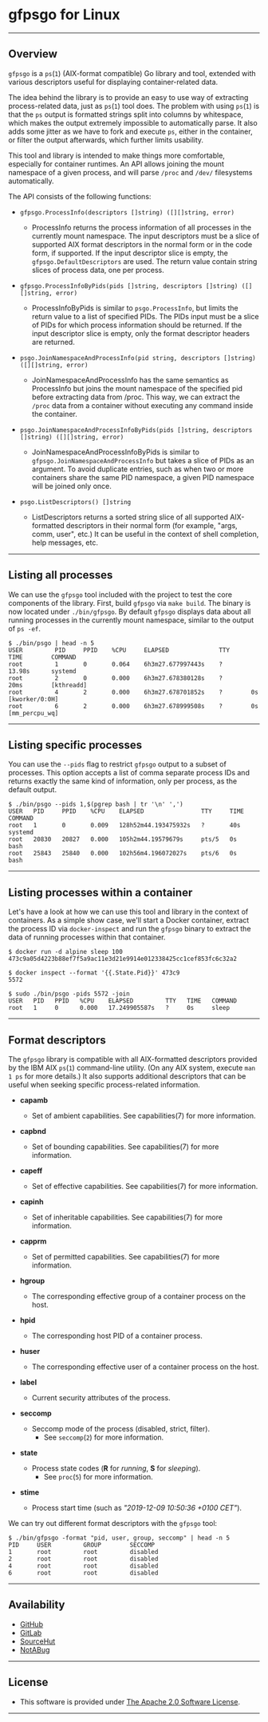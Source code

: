 # gfpsgo for Linux

----

## Overview

`gfpsgo` is a `ps`(`1`) (AIX-format compatible) Go library and tool, extended
with various descriptors useful for displaying container-related data.

The idea behind the library is to provide an easy to use way of extracting
process-related data, just as `ps`(`1`) tool does. The problem with using
`ps`(`1`) is that the `ps` output is formatted strings split into columns by
whitespace, which makes the output extremely impossible to automatically parse.
It also adds some jitter as we have to fork and execute `ps`, either in the
container, or filter the output afterwards, which further limits usability.

This tool and library is intended to make things more comfortable, especially
for container runtimes. An API allows joining the mount namespace of a given
process, and will parse `/proc` and `/dev/` filesystems automatically.

The API consists of the following functions:

- `gfpsgo.ProcessInfo(descriptors []string) ([][]string, error)`

  - ProcessInfo returns the process information of all processes in the
    currently mount namespace. The input descriptors must be a slice of
    supported AIX format descriptors in the normal form or in the code form, if
    supported. If the input descriptor slice is empty, the
    `gfpsgo.DefaultDescriptors` are used. The return value contain string slices
    of process data, one per process.

- `gfpsgo.ProcessInfoByPids(pids []string, descriptors []string) ([][]string, error)`

  - ProcessInfoByPids is similar to `psgo.ProcessInfo`, but limits the return
    value to a list of specified PIDs. The PIDs input must be a slice of PIDs
    for which process information should be returned. If the input descriptor
    slice is empty, only the format descriptor headers are returned.

- `psgo.JoinNamespaceAndProcessInfo(pid string, descriptors []string) ([][]string, error)`

  - JoinNamespaceAndProcessInfo has the same semantics as ProcessInfo but joins
    the mount namespace of the specified pid before extracting data from /proc.
    This way, we can extract the `/proc` data from a container without executing
    any command inside the container.

- `psgo.JoinNamespaceAndProcessInfoByPids(pids []string, descriptors []string) ([][]string, error)`

  - JoinNamespaceAndProcessInfoByPids is similar to
    `gfpsgo.JoinNamespaceAndProcessInfo` but takes a slice of PIDs as an
    argument. To avoid duplicate entries, such as when two or more containers
    share the same PID namespace, a given PID namespace will be joined only
    once.

- `psgo.ListDescriptors() []string`
  - ListDescriptors returns a sorted string slice of all supported AIX-formatted
    descriptors in their normal form (for example, "args, comm, user", etc.) It
    can be useful in the context of shell completion, help messages, etc.

----

## Listing all processes

We can use the `gfpsgo` tool included with the project to test the core
components of the library. First, build `gfpsgo` via `make build`. The binary is
now located under `./bin/gfpsgo`. By default `gfpsgo` displays data about all
running processes in the currently mount namespace, similar to the output of
`ps -ef`.

```shell
$ ./bin/psgo | head -n 5
USER         PID     PPID    %CPU     ELAPSED              TTY      TIME        COMMAND
root         1       0       0.064    6h3m27.677997443s    ?        13.98s      systemd
root         2       0       0.000    6h3m27.678380128s    ?        20ms        [kthreadd]
root         4       2       0.000    6h3m27.678701852s    ?        0s          [kworker/0:0H]
root         6       2       0.000    6h3m27.678999508s    ?        0s          [mm_percpu_wq]
```

----

## Listing specific processes

You can use the `--pids` flag to restrict `gfpsgo` output to a subset of
processes. This option accepts a list of comma separate process IDs and returns
exactly the same kind of information, only per process, as the default output.

```shell
$ ./bin/psgo --pids 1,$(pgrep bash | tr '\n' ',')
USER   PID     PPID    %CPU    ELAPSED                TTY     TIME   COMMAND
root   1       0       0.009   128h52m44.193475932s   ?       40s    systemd
root   20830   20827   0.000   105h2m44.19579679s     pts/5   0s     bash
root   25843   25840   0.000   102h56m4.196072027s    pts/6   0s     bash
```

----

## Listing processes within a container

Let's have a look at how we can use this tool and library in the context of
containers. As a simple show case, we'll start a Docker container, extract the
process ID via `docker-inspect` and run the `gfpsgo` binary to extract the data
of running processes within that container.

```shell
$ docker run -d alpine sleep 100
473c9a05d4223b88ef7f5a9ac11e3d21e9914e012338425cc1cef853fc6c32a2

$ docker inspect --format '{{.State.Pid}}' 473c9
5572

$ sudo ./bin/psgo -pids 5572 -join
USER   PID   PPID   %CPU    ELAPSED         TTY   TIME   COMMAND
root   1     0      0.000   17.249905587s   ?     0s     sleep
```

----

## Format descriptors

The `gfpsgo` library is compatible with all AIX-formatted descriptors provided
by the IBM AIX `ps`(`1`) command-line utility. (On any AIX system, execute
`man 1 ps` for more details.) It also supports additional descriptors that can
be useful when seeking specific process-related information.

- **capamb**

  - Set of ambient capabilities. See capabilities(7) for more information.

- **capbnd**

  - Set of bounding capabilities. See capabilities(7) for more information.

- **capeff**

  - Set of effective capabilities. See capabilities(7) for more information.

- **capinh**

  - Set of inheritable capabilities. See capabilities(7) for more information.

- **capprm**

  - Set of permitted capabilities. See capabilities(7) for more information.

- **hgroup**

  - The corresponding effective group of a container process on the host.

- **hpid**

  - The corresponding host PID of a container process.

- **huser**

  - The corresponding effective user of a container process on the host.

- **label**

  - Current security attributes of the process.

- **seccomp**

  - Seccomp mode of the process (disabled, strict, filter).
    - See `seccomp`(`2`) for more information.

- **state**

  - Process state codes (**R** for _running_, **S** for _sleeping_).
    - See `proc`(`5`) for more information.

- **stime**
  - Process start time (such as _"2019-12-09 10:50:36 +0100 CET"_).

We can try out different format descriptors with the `gfpsgo` tool:

```shell
$ ./bin/gfpsgo -format "pid, user, group, seccomp" | head -n 5
PID     USER         GROUP        SECCOMP
1       root         root         disabled
2       root         root         disabled
4       root         root         disabled
6       root         root         disabled
```

----

## Availability

- [GitHub](https://github.com/johnsonjh/gfpsgo)
- [GitLab](https://gitlab.com/johnsonjh/gfpsgo)
- [SourceHut](https://sr.ht/~trn/gfpsgo)
- [NotABug](https://notabug.org/trn/gfpsgo)

----

## License

- This software is provided under
  [The Apache 2.0 Software License](https://gitlab.gridfinity.com/go/gfpsgo/-/blob/master/LICENSE).

----
